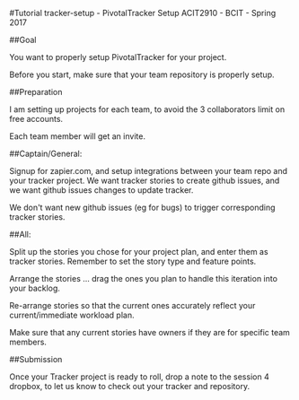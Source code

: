 #Tutorial tracker-setup - PivotalTracker Setup
ACIT2910 - BCIT - Spring 2017

##Goal

You want to properly setup PivotalTracker for your project.

Before you start, make sure that your team repository is properly setup.

##Preparation

I am setting up projects for each team, to avoid the 3 collaborators limit on free
accounts.

Each team member will get an invite.

##Captain/General:

Signup for zapier.com, and setup integrations between your team repo
and your tracker project. We want tracker stories to create github issues,
and we want github issues changes to update tracker.

We don't want new github issues (eg for bugs) to trigger corresponding
tracker stories.

##All:

Split up the stories you chose for your project plan, and enter them as tracker stories.
Remember to set the story type and feature points.

Arrange the stories ... drag the ones you plan to handle this iteration into
your backlog.

Re-arrange stories so that the current ones accurately reflect your current/immediate
workload plan.

Make sure that any current stories have owners if they are for specific
team members.



##Submission 

Once your Tracker project is ready to roll, drop a note to the 
session 4 dropbox, to let us know to check out your tracker
and repository.
